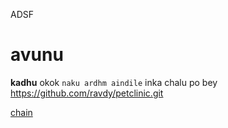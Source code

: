 ADSF
# avunu
**kadhu**
okok `naku ardhm aindile` inka chalu
po bey https://github.com/ravdy/petclinic.git

[chain](https://github.com/ravdy/petclinic.git)

